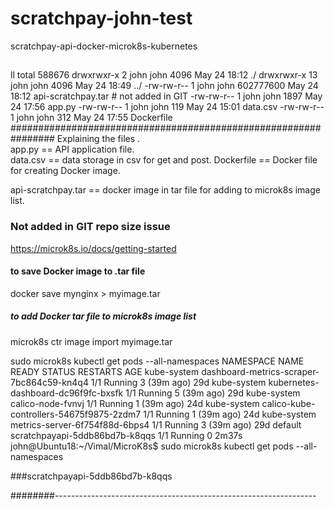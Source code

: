 # scratchpay-john-test
scratchpay-api-docker-microk8s-kubernetes

##

ll
total 588676
drwxrwxr-x  2 john john      4096 May 24 18:12 ./
drwxrwxr-x 13 john john      4096 May 24 18:49 ../
-rw-rw-r--  1 john john 602777600 May 24 18:12 api-scratchpay.tar   # not added in GIT 
-rw-rw-r--  1 john john      1897 May 24 17:56 app.py
-rw-rw-r--  1 john john       119 May 24 15:01 data.csv
-rw-rw-r--  1 john john       312 May 24 17:55 Dockerfile
################################################################
Explaining the files .  
app.py   ==  API application file.  
data.csv ==  data storage in csv  for get and post. 
Dockerfile  == Docker file for creating Docker image. 

api-scratchpay.tar ==  docker image in tar file for adding to  microk8s image list. 
###  Not added in GIT  repo size issue 



https://microk8s.io/docs/getting-started

####  to save Docker image to  .tar file 
docker save mynginx > myimage.tar
#####  to add Docker tar file to microk8s image  list  
microk8s ctr image import myimage.tar



sudo microk8s  kubectl get pods --all-namespaces
NAMESPACE     NAME                                        READY   STATUS    RESTARTS      AGE
kube-system   dashboard-metrics-scraper-7bc864c59-kn4q4   1/1     Running   3 (39m ago)   29d
kube-system   kubernetes-dashboard-dc96f9fc-bxsfk         1/1     Running   5 (39m ago)   29d
kube-system   calico-node-fvnvj                           1/1     Running   1 (39m ago)   24d
kube-system   calico-kube-controllers-54675f9875-2zdm7    1/1     Running   1 (39m ago)   24d
kube-system   metrics-server-6f754f88d-6bps4              1/1     Running   3 (39m ago)   29d
default       scratchpayapi-5ddb86bd7b-k8qqs              1/1     Running   0             2m37s
john@Ubuntu18:~/Vimal/MicroK8s$ sudo microk8s  kubectl get pods --all-namespaces


###scratchpayapi-5ddb86bd7b-k8qqs  

########-----------------------------------------------------------------

